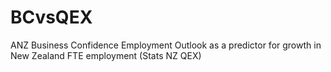 # BCvsQEX
ANZ Business Confidence Employment Outlook as a predictor for growth in New Zealand FTE employment (Stats NZ QEX)
